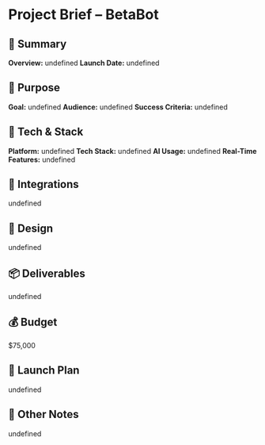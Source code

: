 # Project Brief – BetaBot

## 🧾 Summary
**Overview:** undefined
**Launch Date:** undefined

## 🧠 Purpose
**Goal:** undefined
**Audience:** undefined
**Success Criteria:** undefined

## 🔌 Tech & Stack
**Platform:** undefined
**Tech Stack:** undefined
**AI Usage:** undefined
**Real-Time Features:** undefined

## 🔗 Integrations
undefined

## 🎨 Design
undefined

## 📦 Deliverables
undefined

## 💰 Budget
$75,000

## 🚀 Launch Plan
undefined

## 📝 Other Notes
undefined
